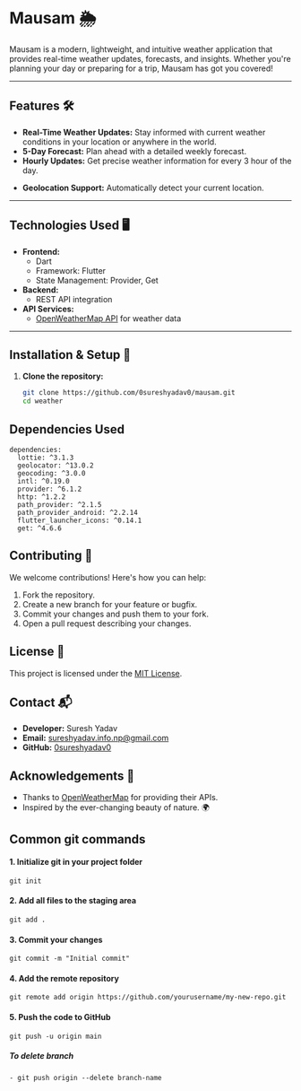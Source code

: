 

# Mausam 🌦️

Mausam is a modern, lightweight, and intuitive weather application that provides real-time weather updates, forecasts, and insights. Whether you're planning your day or preparing for a trip, Mausam has got you covered!

---

## Features 🛠️

- **Real-Time Weather Updates:** Stay informed with current weather conditions in your location or anywhere in the world.
- **5-Day Forecast:** Plan ahead with a detailed weekly forecast.
- **Hourly Updates:** Get precise weather information for every 3 hour of the day.
<!-- - **Weather Alerts:** Receive notifications for severe weather conditions in your area. -->
<!-- - **Multiple Locations:** Save and monitor the weather for multiple cities. -->
<!-- - **Interactive UI:** User-friendly design with dynamic visuals based on weather conditions. -->
<!-- - **Unit Preferences:** Choose between Celsius and Fahrenheit, and metric or imperial units. -->
- **Geolocation Support:** Automatically detect your current location.

---

## Technologies Used 🖥️

- **Frontend:**
  - Dart
  - Framework: Flutter
  - State Management: Provider, Get
- **Backend:**
  <!-- - Node.js with Express.js -->
  - REST API integration
- **API Services:**
  - [OpenWeatherMap API](https://openweathermap.org/api) for weather data
  <!-- - [Mapbox API](https://www.mapbox.com/) for location services -->
<!-- - **Database (Optional):**
  - MongoDB for storing user preferences and history -->
<!-- - **Other Tools:**
  - Axios for API calls
  - Chart.js for displaying temperature trends
  - TailwindCSS or Bootstrap for responsive styling -->

---

## Installation & Setup 🔧

1. **Clone the repository:**
   ```bash
   git clone https://github.com/0sureshyadav0/mausam.git
   cd weather


## Dependencies Used
```
dependencies:
  lottie: ^3.1.3
  geolocator: ^13.0.2
  geocoding: ^3.0.0
  intl: ^0.19.0
  provider: ^6.1.2
  http: ^1.2.2
  path_provider: ^2.1.5
  path_provider_android: ^2.2.14
  flutter_launcher_icons: ^0.14.1
  get: ^4.6.6

```


## Contributing 🤝
We welcome contributions! Here's how you can help:

1. Fork the repository.
2. Create a new branch for your feature or bugfix.
3. Commit your changes and push them to your fork.
4. Open a pull request describing your changes.


## License 📜

This project is licensed under the [MIT License](LICENSE).



## Contact 📬

- **Developer:** Suresh Yadav
- **Email:** sureshyadav.info.np@gmail.com
- **GitHub:** [0sureshyadav0](https://github.com/0sureshyadav0)
<!-- - **Twitter:** [@yourhandle](https://twitter.com/yourhandle) -->

## Acknowledgements 🙌

- Thanks to [OpenWeatherMap](https://openweathermap.org/) for providing their APIs.
- Inspired by the ever-changing beauty of nature. 🌍



## Common git commands

#### 1. Initialize git in your project folder
```
git init
```

#### 2. Add all files to the staging area
```
git add .
```

#### 3. Commit your changes
```
git commit -m "Initial commit"
```

#### 4. Add the remote repository
```
git remote add origin https://github.com/yourusername/my-new-repo.git
```

#### 5. Push the code to GitHub
```
git push -u origin main
```

##### To delete branch
```
- git push origin --delete branch-name
```
